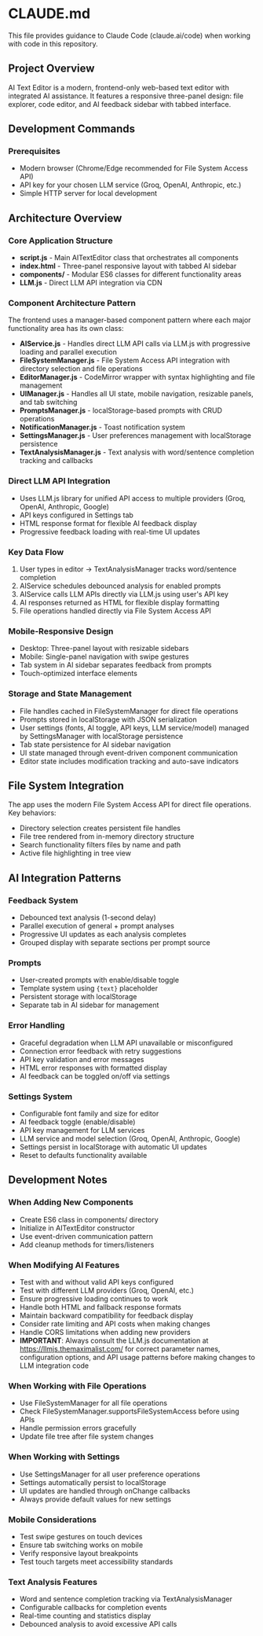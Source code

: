 # CLAUDE.md

This file provides guidance to Claude Code (claude.ai/code) when working with code in this repository.

## Project Overview

AI Text Editor is a modern, frontend-only web-based text editor with integrated AI assistance. It features a responsive three-panel design: file explorer, code editor, and AI feedback sidebar with tabbed interface.

## Development Commands

### Prerequisites
- Modern browser (Chrome/Edge recommended for File System Access API)
- API key for your chosen LLM service (Groq, OpenAI, Anthropic, etc.)
- Simple HTTP server for local development

## Architecture Overview

### Core Application Structure
- **script.js** - Main AITextEditor class that orchestrates all components
- **index.html** - Three-panel responsive layout with tabbed AI sidebar
- **components/** - Modular ES6 classes for different functionality areas
- **LLM.js** - Direct LLM API integration via CDN

### Component Architecture Pattern
The frontend uses a manager-based component pattern where each major functionality area has its own class:

- **AIService.js** - Handles direct LLM API calls via LLM.js with progressive loading and parallel execution
- **FileSystemManager.js** - File System Access API integration with directory selection and file operations
- **EditorManager.js** - CodeMirror wrapper with syntax highlighting and file management
- **UIManager.js** - Handles all UI state, mobile navigation, resizable panels, and tab switching
- **PromptsManager.js** - localStorage-based prompts with CRUD operations
- **NotificationManager.js** - Toast notification system
- **SettingsManager.js** - User preferences management with localStorage persistence
- **TextAnalysisManager.js** - Text analysis with word/sentence completion tracking and callbacks

### Direct LLM API Integration
- Uses LLM.js library for unified API access to multiple providers (Groq, OpenAI, Anthropic, Google)
- API keys configured in Settings tab
- HTML response format for flexible AI feedback display
- Progressive feedback loading with real-time UI updates

### Key Data Flow
1. User types in editor → TextAnalysisManager tracks word/sentence completion
2. AIService schedules debounced analysis for enabled prompts
3. AIService calls LLM APIs directly via LLM.js using user's API key
4. AI responses returned as HTML for flexible display formatting
5. File operations handled directly via File System Access API

### Mobile-Responsive Design
- Desktop: Three-panel layout with resizable sidebars
- Mobile: Single-panel navigation with swipe gestures
- Tab system in AI sidebar separates feedback from prompts
- Touch-optimized interface elements

### Storage and State Management
- File handles cached in FileSystemManager for direct file operations
- Prompts stored in localStorage with JSON serialization
- User settings (fonts, AI toggle, API keys, LLM service/model) managed by SettingsManager with localStorage persistence
- Tab state persistence for AI sidebar navigation
- UI state managed through event-driven component communication
- Editor state includes modification tracking and auto-save indicators

## File System Integration

The app uses the modern File System Access API for direct file operations. Key behaviors:
- Directory selection creates persistent file handles
- File tree rendered from in-memory directory structure
- Search functionality filters files by name and path
- Active file highlighting in tree view

## AI Integration Patterns

### Feedback System
- Debounced text analysis (1-second delay)
- Parallel execution of general + prompt analyses
- Progressive UI updates as each analysis completes
- Grouped display with separate sections per prompt source

### Prompts
- User-created prompts with enable/disable toggle
- Template system using `{text}` placeholder
- Persistent storage with localStorage
- Separate tab in AI sidebar for management

### Error Handling
- Graceful degradation when LLM API unavailable or misconfigured
- Connection error feedback with retry suggestions
- API key validation and error messages
- HTML error responses with formatted display
- AI feedback can be toggled on/off via settings

### Settings System
- Configurable font family and size for editor
- AI feedback toggle (enable/disable)
- API key management for LLM services
- LLM service and model selection (Groq, OpenAI, Anthropic, Google)
- Settings persist in localStorage with automatic UI updates
- Reset to defaults functionality available

## Development Notes

### When Adding New Components
- Create ES6 class in components/ directory
- Initialize in AITextEditor constructor
- Use event-driven communication pattern
- Add cleanup methods for timers/listeners

### When Modifying AI Features
- Test with and without valid API keys configured
- Test with different LLM providers (Groq, OpenAI, etc.)
- Ensure progressive loading continues to work
- Handle both HTML and fallback response formats
- Maintain backward compatibility for feedback display
- Consider rate limiting and API costs when making changes
- Handle CORS limitations when adding new providers
- **IMPORTANT**: Always consult the LLM.js documentation at https://llmjs.themaximalist.com/ for correct parameter names, configuration options, and API usage patterns before making changes to LLM integration code

### When Working with File Operations
- Use FileSystemManager for all file operations
- Check FileSystemManager.supportsFileSystemAccess before using APIs
- Handle permission errors gracefully
- Update file tree after file system changes

### When Working with Settings
- Use SettingsManager for all user preference operations
- Settings automatically persist to localStorage
- UI updates are handled through onChange callbacks
- Always provide default values for new settings

### Mobile Considerations
- Test swipe gestures on touch devices
- Ensure tab switching works on mobile
- Verify responsive layout breakpoints
- Test touch targets meet accessibility standards

### Text Analysis Features
- Word and sentence completion tracking via TextAnalysisManager
- Configurable callbacks for completion events
- Real-time counting and statistics display
- Debounced analysis to avoid excessive API calls
